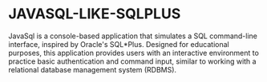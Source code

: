 # JAVASQL-LIKE-SQLPLUS

JavaSql is a console-based application that simulates a SQL command-line interface, inspired by Oracle's SQL*Plus. Designed for educational purposes, this application provides users with an interactive environment to practice basic authentication and command input, similar to working with a relational database management system (RDBMS).
